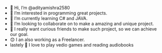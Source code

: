 - 👋 Hi, I’m @adityamishra2580
- 👀 I’m interested in programming great projects.
- 🌱 I’m currently learning C# and JAVA.
- 💞️ I’m looking to collaborate on to make a amazing and unique project.
- 🎯 I really want curious friends to make such project, so we can achieve our goal.
- 😊 I an also working as a Freelancer.
- lastely
💪 I love to play vedio games and reading audiobooks
<!---
adityamishra2580/adityamishra2580 is a ✨ special ✨ repository because its `README.md` (this file) appears on your GitHub profile.
You can click the Preview link to take a look at your changes.
--->
